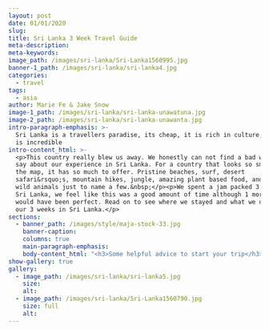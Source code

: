 ```yaml
---
layout: post
date: 01/01/2020
slug:
title: Sri Lanka 3 Week Travel Guide
meta-description:
meta-keywords:
image_path: /images/sri-lanka/Sri-Lanka1560995.jpg
banner-1_path: /images/sri-lanka/sri-lanka4.jpg
categories:
  - travel
tags:
  - asia
author: Marie Fe & Jake Snow
image-1_path: /images/sri-lanka/sri-lanka-unawatuna.jpg
image-2_path: /images/sri-lanka/sri-lanka-unawanta.jpg
intro-paragraph-emphasis: >-
  Sri Lanka is a travellers paradise, its cheap, it is rich in culture, the food
  is incredible
intro-content_html: >-
  <p>This country really blew us away. We honestly can not find a bad word to
  say about our experience in Sri Lanka. For a country that looks so small on
  the map, it has so much to offer. Pristine beaches, surf, desert
  safari&rsquo;s, mountain hikes, jungle, amazing plant based food, and exotic
  wild animals just to name a few.&nbsp;</p><p>We spent a jam packed 3 weeks in
  Sri Lanka, we feel like this was a good amount of time although 1 more week
  would have been perfect. Read on to see where we stayed and what we did for
  our 3 weeks in Sri Lanka.</p>
sections:
  - banner_path: /images/style/maja-stock-33.jpg
    banner-caption:
    columns: true
    main-paragraph-emphasis:
    body-content_html: "<h3>Some helpful advice to start your trip</h3><p>Here are a couple things that might be helpful in the very beginning. Get a sim card at the airport (Mobitel sim 40 Gb for 18$, works almost everywhere). If you are decide to head down south first, like we did, take the train &ndash; it&rsquo;s very easy cheap and an incredible experience. Don&rsquo;t worry, you can get your ticket last minute at the train station. Also don&rsquo;t be afraid to visit Sri Lanka during low season. We only had one rainy day. &nbsp;Low season is much cheaper, you can save up to 40-50% on rooms and its not very busy at all.&nbsp;</p><p>If you need more information or want to plan a guided tour through Sri Lanka we cannot speak highly enough of Mindful Travels. This is a tour company owned by our good friend Amar. He is one of the most genuine and caring people we have met in all our travels. You can find his website&nbsp;<a target=\"_blank\" href=\"https://www.mindfultravels.net/\">here</a>. If you mention that you know Marie and Jake, he will give you a good deal \U0001F642</p><h2>first stop &ndash; COLOMBO/ Mount Lavinia &nbsp;</h2><h2>day 1-2&nbsp;</h2><h3>&nbsp;</h3><p>After arriving at the airport we took a cab straight to Mt Lavinia. The ride was about 45 minutes through traffic. We spent the next couple days soaking up the new culture by walking around the streets close to our hostel. We found a couple nice beaches and some nice restaurants.&nbsp;</p><p>A couple days in Mt Lavinia is enough to get a taste of Sri Lankan life before heading south. If you decide to head down south first like we did, take the train &ndash; it&rsquo;s very easy cheap and an incredible experience. You can get your ticket last minute at the train station.&nbsp;</p><h2>Eat at</h2><p>Rasa Malaysia (at the beach, local restaurant &ndash; we recommend &nbsp;aloo gobi, vegetable kohlapuri, greek Salad)</p><p>&nbsp;Thai Cuisine la Rambla (very delicious Thai food, a bit more expensive than the local places, great Pad thai)</p><p>&nbsp;</p><h2>stay at</h2><h3>&nbsp;</h3><p><a target=\"_blank\" href=\"https://www.booking.com/hotel/lk/island-hostel-mount-lavinia.en.html?aid=1556632&amp;no_rooms=1&amp;group_adults=1\">Island Hostel (Stylish Dorm Room 7$ or private room 30$ inc. breakfast, pool, close to the beach)&nbsp;</a></p><p>&nbsp;</p><h2>things to do</h2><h3>&nbsp;</h3><p>good place to start your journey, meet &nbsp;locals, go to the beach</p><p>take a tuk tuk and explore Colombo&nbsp;</p><p>meet other travellers, the hostel we stayed at organises pub crawls and city tours</p><p>&nbsp;</p><h3>How to get to your next stop&nbsp;</h3><h3>&nbsp;</h3><p>Colombo/ Mount Lavinia to Galle &ndash; take a local train (3 hours, very cheap, &nbsp;buy ticket at the train station)</p><h2>head to the south &ndash; beautiful old town GALLE&nbsp;</h2><h2>day 2-4</h2><h3>&nbsp;</h3><p>Galle was one of our big surprises on this trip. You might not believe it but we dont do a lot of research before we visit a place. We like to experience new places with no expectation. Galle fort is an old city founded by Portuguese colonists in the 16th century. Galle is a little old town surrounded by stone sea walls. Walking through the the streets it feels like an old European town that got a Sri Lankan makeover. You will find cute little shops, amazing local and western food and lots of photo opportunities. You will have to at least spend 2 day in Galle to experience this magical place.</p><h2>eat at</h2><h3>&nbsp;</h3><p>&nbsp;</p><p>Poonies Kitchen (cute little oasis in Galle, enter through a Clothing Store, amazing smoothie bowls and healthy meals</p><p>Sea Waves Restaurant (cooking classes)</p><p>Lucky fort Restaurant (amazing local food, cute little restaurant, 10 curries for 2 people 15$)</p><h2>stay at</h2><h3>&nbsp;</h3><p><a target=\"_blank\" href=\"https://www.booking.com/hotel/lk/the-bartizan.en.html?aid=1556632&amp;no_rooms=1&amp;group_adults=1\">The Bartizan ( very beautiful boutique Hotel, amazing food, great location)</a></p><h2>things to do</h2><h3>&nbsp;</h3><p>&nbsp;</p><p>explore the streets by foot or take a tuk tuk</p><p>watch the sunrise or sunset at the Lighthouse</p><p>explore the history of Galle, visit the museum&nbsp;</p><p>find a cute souvenir, go shopping</p><h3>How to get to your next stop</h3><h3>&nbsp;</h3><p>Galle to Unwatuna by Tuk tuk or Train. Its only a 20-30 min drive</p><h2>Bach paradise &ndash; UNAWATUNA</h2><h2>day 4-6</h2><h3>&nbsp;</h3><p>Unawatuna felt a little bit like Sri Lanka&rsquo;s version of Bali&rsquo;s Uluwatu without the surf. There is one main street that leads towards to beach, full with shops, restaurants, spas hostel and hotels. We spent 3 day here at Bed Space Beach, we highly recommend this place. The food was great for plant based eaters and the location was also super close to the beach. We rented out a scooter for our time here so we could go back and fourth to the beach swing, jungle beach and Galle without get a Tuk Tuk everytime. It was $10 a day for a scooter, not as cheap as some other places but still worth it for full days exploring.</p><h2>eat at</h2><h3>&nbsp;</h3><p>&nbsp;</p><p>Bedspace</p><p>Skinny Toms Delhi&nbsp;</p><p>Pink Elephant&nbsp;</p><p>Spice Lane Ahangama&nbsp;</p><p>Mati Gedara (vegetarian rice curry Buffet all you can eat for 3$ USD/ 5 different dishes)</p><h2>stay at</h2><h3>&nbsp;</h3><p><a target=\"_blank\" href=\"https://www.booking.com/hotel/lk/bedspace-beach.en.html?aid=1556632&amp;no_rooms=1&amp;group_adults=1\">Bedspace Beach&nbsp; (located at the beach, amazing food, cute room with hammock, nice bathrooms, big balcony)</a></p><p><a target=\"_blank\" href=\"https://www.booking.com/hotel/lk/manuel-garden-guesthouse.en.html?aid=1556632&amp;no_rooms=1&amp;group_adults=1\">Bedspace ( delicious food, stylish&nbsp;</a>)</p><h2>things to do</h2><h3>&nbsp;</h3><p>&nbsp;</p><p>Famous swing&nbsp;</p><p>Chill at the beach: wijaya beach&nbsp;</p><p>Sri yoga shala&nbsp;</p><p>Spa at The sanctuary Spa&nbsp;</p><p>Swim at Jungle Beach</p><p>Check out the Japanese Peace Pagodo</p><h3>How to get to your next stop</h3><h3>&nbsp;</h3><p>Unawatuna to Talalla by local bus ( a few hours, ask at your hotel or the locals for the bus number, very cheap)</p><h2>Time for yoga and surfing &ndash; TALALLA&nbsp;</h2><h2>day 6-10</h2><h3>&nbsp;</h3><p>A lot of people stay in Mirissa next. We skipped it but would still recommend it as the beaches&nbsp; Our next stop was Talalla. The retreat we stayed at had it all. Wellness, Yoga, Surfing and great food. The area around Tallala is amazing as well. You will find the nicest beaches in Sri Lanka here. For $15 US we rented a Tuk Tuk for 3 ppl to explore the area several hours.&nbsp; We took surfing lessons with the guys at Talalla Surf around the Tangalle/ Dikwella area and we absolutely loved it.</p><h2>eat at</h2><h3>&nbsp;</h3><p>&nbsp;</p><p>Talalla retreat (amazing food, good veggie options)</p><p>&nbsp;or at any local place&nbsp;</p><h2>stay at</h2><h3>&nbsp;</h3><p>&nbsp;</p><p><a target=\"_blank\" href=\"https://www.booking.com/hotel/lk/talalla-retreat.en.html?aid=1556632&amp;no_rooms=1&amp;group_adults=1\">Talalla retreat (yoga,surfing,wellness,great people and food)</a></p><h2>things to do</h2><h3>&nbsp;</h3><p>&nbsp;</p><p>Take a tuk tuk and explore the area</p><p>Rock pool or Blow hole</p><p>Beach hunting &ndash; best beach: Hiraketija beach</p><p>Catch an unforgettable sunrise at the beach</p><h3>&nbsp;How to get to your next stop</h3><h3>&nbsp;</h3><p>&nbsp;</p><p>&nbsp;Talalla to Yala (3 hours by car, 7000-8000 rp for 3 ppl)</p><h2>It is time for the first SAFARI &ndash; YALA &nbsp;</h2><h2>day 10-12</h2><h3>&nbsp;</h3><p>&nbsp;</p><p>Yala National Park was the first time we had ever seen an Elephant in the wild and was our first National Park in Sri Lanka. For this reason Yala will always hold a special place in our hearts. We only stayed here for 2 days but it was unforgettable. Our tent at the&nbsp;<a target=\"_blank\" href=\"https://www.booking.com/hotel/lk/wild-coast-tented-lodge.en.html?aid=1556632&amp;no_rooms=1&amp;group_adults=1\">Wild Coast Lodge&nbsp;</a>was the picture perfect setting, monkeys, wild pigs, buffalo and birds surrounded our tent one afternoon. It was one of our favourite experiences of the whole trip.</p><h2>stay at/ eat at</h2><h3>&nbsp;</h3><p>&nbsp;</p><p>&nbsp;</p><p><a target=\"_blank\" href=\"https://www.booking.com/hotel/lk/wild-coast-tented-lodge.en.html?aid=1556632&amp;no_rooms=1&amp;group_adults=1\">Wildcoast lodge ( very unique experience, honeymoon destination)</a></p><h2>things to do</h2><h3>&nbsp;</h3><p>&nbsp;</p><p>&nbsp;</p><p>Safari at Yala National Park&nbsp; $35 (6:30am or 3pm)</p><h3>How to get to your next stop</h3><h3>&nbsp;</h3><p>&nbsp;</p><p>&nbsp;</p><p>Yala to Udawalawe (van and local bus, 2 -3 hours)</p><h2>Safari no. 2 &ndash; UDAWALAWE</h2><h2>day 12-14</h2><h3>&nbsp;</h3><p>&nbsp;</p><p>&nbsp;</p><p>Another place we went to experience a Safari. Compared to Yala, less Jeeps are allowed in the park. We saw our first elephant right next to the road on the way to our camp when we arrived. It was an insane experience. The male elephant was really calm and curious. We stayed at&nbsp;<a target=\"_blank\" href=\"https://www.booking.com/hotel/lk/makulu-safari-camping.en.html?aid=1556632&amp;no_rooms=1&amp;group_adults=1\">Makulu Safari&nbsp;</a>Camp, this place was also a highlight. Run by local Sri Lankans, we experienced real Sri Lankan hospitality. The food was amazing and so was the scenery, we paddled along a little river next our camp in a canoe for sunset.&nbsp;</p><h2>eat at</h2><h3>&nbsp;</h3><p>&nbsp;</p><p>&nbsp;</p><p>&nbsp;</p><p>Makulu Camp has amazing local food</p><h2>stay at</h2><h3>&nbsp;</h3><p>&nbsp;</p><p>&nbsp;</p><p>&nbsp;</p><p><a target=\"_blank\" href=\"https://www.booking.com/hotel/lk/makulu-safari-camping.en.html?aid=1556632&amp;no_rooms=1&amp;group_adults=1\">Makulu Safari Camping</a>&nbsp;</p><p>(Tent for 4 for 65$/night, amazing camp with little river and boat to take out, outstanding local food)&nbsp;</p><h2>things to do</h2><h3>&nbsp;</h3><p>&nbsp;</p><p>&nbsp;</p><p>&nbsp;</p><p>Udawalawe Safari (6am or 3pm/ 25$US entrance fee +Jeep rental Danushka Safari)</p><h3>How to get to your next stop</h3><h3>&nbsp;</h3><p>&nbsp;</p><p>&nbsp;</p><p>&nbsp;</p><p>Udawalawe to Ella (by&nbsp; local bus &ndash; ask the locals, 3 hours, very cheap)</p><h1>Lush green in ELLA&nbsp;</h1><h2>day14-16 &nbsp; &nbsp; &nbsp;</h2><h3>&nbsp;</h3><p>&nbsp;</p><p>&nbsp;</p><p>&nbsp;</p><p>We had heard great things about Ella before arriving. It definitely seemed to be a favourite among tourists. We could see why after our first day! Famous for beautiful hikes, viewpoints and of course the 9 Arch Bridge, we managed to take some epic pics in Ella. The town itself was quite busy, we didnt expect there to be so many people. Although it was busier, Ella has a really cool backpacker vibe. We stayed in the&nbsp;<a target=\"_blank\" href=\"https://www.booking.com/hotel/lk/higher-ground-treehouse-ella.en.html?aid=1556632&amp;no_rooms=1&amp;group_adults=1\">Higherground Treehouse</a>&nbsp;which was really cool, we had so much fun playing around with the monkey&rsquo;s. They literally came into our treehouse when we left the door open. For nature, beautiful green mountains, picturesque tea plantations and really cool backpacker scene, you will want to spend at least 4-5 days in Ella.&nbsp;</p><h3>THE TRAIN FROM ELLA TO KANDY</h3><h3>&nbsp;</h3><p>&nbsp;</p><p>&nbsp;</p><p>&nbsp;</p><p>Most of you would have seen the photos of the blue train in Sri Lanka. The train ride from Ella to Kandy is one of the most popular tourist attractions in Sri Lanka. We are so happy that we reserved seats in 1st class the day before we left after we considered just arriving on the day and booking a ticket. It was really busy!! If you want to enjoy the amazing views and take some really nice photos without the stress of being squished in with 100 people, definitely reserve your set the day before. Having said that, no matter what you do you will love this train ride. Absolute gorgeous scenes to wake up to. We recommend taking the early train so you can see how the light changes across the tea plantations as the sun rises.&nbsp;</p><h2>eat at</h2><h3>&nbsp;</h3><p>&nbsp;</p><p>&nbsp;</p><p>&nbsp;</p><p>&nbsp;</p><p>Cafe chill (Western food an local food)</p><p>The Barn (good Wifi, nice setup, good food)</p><p>Ella Village Restaurant (great local food for a good price)</p><h2>stay at</h2><h3>&nbsp;</h3><p>​​​​​​​</p><p>&nbsp;</p><p>&nbsp;</p><p>&nbsp;</p><p>Ella natural village (cheap, nice local family, great food, 5 min by scooter from Ella Centre)</p><p><a target=\"_blank\" href=\"https://www.booking.com/hotel/lk/higher-ground-treehouse-ella.en.html?aid=1556632&amp;no_rooms=1&amp;group_adults=1\">Higherground Treehouse (very unique Treehouse, a lot of monkeys around, fits 6 people, great Breakfast)</a></p><h2>things to do</h2><h3>&nbsp;</h3><p>​​​​​​​</p><p>&nbsp;</p><p>&nbsp;</p><p>&nbsp;</p><p>9 Arches Bridge ( go early &amp; if you want to the the train its passing at 9:15 am)</p><p>Waterfall hunting&nbsp;</p><p>Little Adams peek (20 min hike, great view, good photos/ drive to 98 acres Hotel and ask from there)</p><p>Ella Rock&nbsp; (3-4hour hike, most people go for sunrise at 4:30 am)</p><h1>Finish with a bang &ndash; SIGIRIYA&nbsp;</h1><h2>day17-19</h2><p>The last stop on our epic 3 week Sri Lankan adventure was Sigiriya. What a way to finish off! From Sigiriya we took a day trip to Kaudulla National Park for one more safari. This was our favourite safari of the whole trip. Here you will see heards of 30-50 elephants roaming the grass plains. We highly recommend this safari.</p><p>Sigiriya itself is a quite little town, most people are there to see and climb Sigiriya and Pidurangala rock. If you didnt have time or enough money to see both rocks in our opinion, taking into account the price and the popularity of these two sites, we would prefer to go to Pidurangala Rock. It is much cheaper ($3 instead of $35) and the view of Sigiriya rock from the top is spectacular.&nbsp;</p><p>We have to mention also that our little&nbsp;<a target=\"_blank\" href=\"https://www.booking.com/hotel/lk/amba-sewana-homestay.en.html?aid=1556632&amp;no_rooms=1&amp;group_adults=1\">homestay</a>&nbsp;in Sigiriya was one of our favourite places to stay in all of Sri Lanka. It is very basic and definitely not luxury, but the local man that owns it is the kindest person. The food he and his wife prepared for us was incredible, i&rsquo;m getting hungry just thinking about it now!&nbsp;</p><h3>&nbsp;</h3><p>&nbsp;</p><p>&nbsp;</p><p>&nbsp;</p><p>&nbsp;</p><p>&nbsp;</p><h2>eat at</h2><p>Croissant hut (good food but we waited a long time for it)</p><p>Amba Sewana, our Homestay made great dinner</p><h2>&nbsp;</h2><h2>stay at</h2><p><a target=\"_blank\" href=\"https://www.booking.com/hotel/lk/amba-sewana-homestay.en.html?aid=1556632&amp;no_rooms=1&amp;group_adults=1\">Amba Sewana Homestay &nbsp;(amazing local family, central, 36$ for 2 nights/3ppl incl breakfast, the owner will drive you to the rock for 3 $ return)</a></p><h3>&nbsp;</h3><h2>&nbsp;</h2><h2>things to do</h2><p>Pidurangala Rock (only 3 $ entry, amazing view of the Sigiriya rock which is just in front of it, 30 min Hike)</p><p>Sigiriya Rock (35$, amazing view)</p><p>you might see wild elephants at the lake next to the homestay&nbsp;</p><p>day trip to Kaudulla National park (best park to see a lot of elephants)</p><p>Sri Lanka for us was just magical, you will be blown away by pretty much every aspect of this country. Perfectly safe to travel and full of so much beauty!! We hope you will enjoy this country as much as we did. If you need any help planning your trip be sure to contact Amar at&nbsp;<a target=\"_blank\" href=\"https://www.mindfultravels.net/\">Mindful Travels here.</a></p><p>If you want to read about how we saved up for this trip, read our article on<a target=\"_blank\" href=\"https://www.mariefeandjakesnow.com/blog/2018/12/16/how-to-afford-a-life-of-travel\">&nbsp;how to save for travel here</a>.</p><p>Thanks for reading, for more information and inspiration we hope to see you over at&nbsp;<a target=\"_blank\" href=\"https://www.instagram.com/mariefeandjakesnow/\">@mariefeandjakesnow</a>.</p>"
show-gallery: true   
gallery:
  - image_path: /images/sri-lanka/sri-lanka5.jpg
    size:
    alt:
  - image_path: /images/sri-lanka/Sri-Lanka1560790.jpg
    size: full
    alt:
---
```


